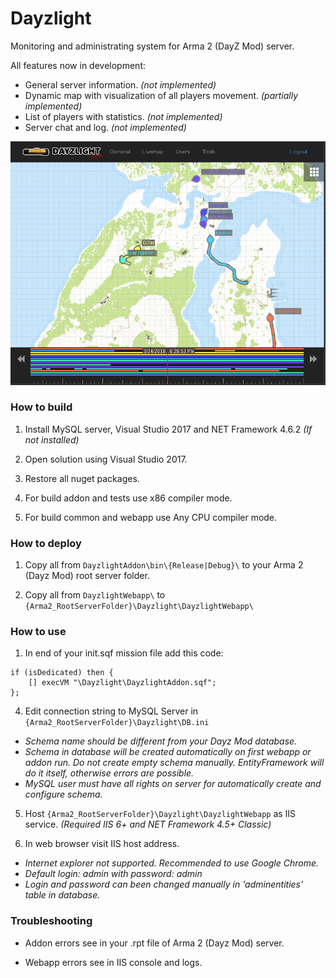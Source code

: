 # Dayzlight

Monitoring and administrating system for Arma 2 (DayZ Mod) server.

All features now in development:
- General server information. *(not implemented)*
- Dynamic map with visualization of all players movement. *(partially implemented)*
- List of players with statistics. *(not implemented)*
- Server chat and log. *(not implemented)*
	
![Dayzlight webapp workspace](/README_IMG_v2.jpg)
	

### How to build

1. Install MySQL server, Visual Studio 2017 and NET Framework 4.6.2 *(If not installed)*

2. Open solution using Visual Studio 2017.

3. Restore all nuget packages.

4. For build addon and tests use x86 compiler mode.

5. For build common and webapp use Any CPU compiler mode. 


### How to deploy

1. Copy all from 
```DayzlightAddon\bin\{Release|Debug}\``` 
to your Arma 2 (Dayz Mod) root server folder.

2. Copy all from 
```DayzlightWebapp\``` 
to 
```{Arma2_RootServerFolder}\Dayzlight\DayzlightWebapp\```


### How to use

1. In end of your init.sqf mission file add this code:
```
if (isDedicated) then { 
    [] execVM "\Dayzlight\DayzlightAddon.sqf"; 
};
```

4. Edit connection string to MySQL Server in
```{Arma2_RootServerFolder}\Dayzlight\DB.ini```
- *Schema name should be different from your Dayz Mod database.*
- *Schema in database will be created automatically on first webapp or addon run. Do not create empty schema manually. EntityFramework will do it itself, otherwise errors are possible.*
- *MySQL user must have all rights on server for automatically create and configure schema.*

5. Host 
```{Arma2_RootServerFolder}\Dayzlight\DayzlightWebapp``` 
as IIS service. *(Required IIS 6+ and NET Framework 4.5+ Classic)*

6. In web browser visit IIS host address. 
- *Internet explorer not supported. Recommended to use Google Chrome.*
- *Default login: admin with password: admin*
- *Login and password can been changed manually in 'adminentities' table in database.*


### Troubleshooting

- Addon errors see in your .rpt file of Arma 2 (Dayz Mod) server.

- Webapp errors see in IIS console and logs.
